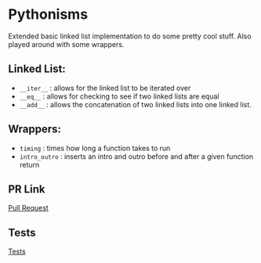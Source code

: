 # Pythonisms

Extended basic linked list implementation to do some pretty cool stuff. Also played around with some wrappers.

## Linked List:

* `__iter__` : allows for the linked list to be iterated over
* `__eq__` : allows for checking to see if two linked lists are equal
* `__add__` : allows the concatenation of two linked lists into one linked list.

## Wrappers:

* `timing` : times how long a function takes to run
* `intro_outro` : inserts an intro and outro before and after a given function return

## PR Link
[Pull Request](https://github.com/minxie97/pythonisms/pull/1/)

## Tests
[Tests]()

